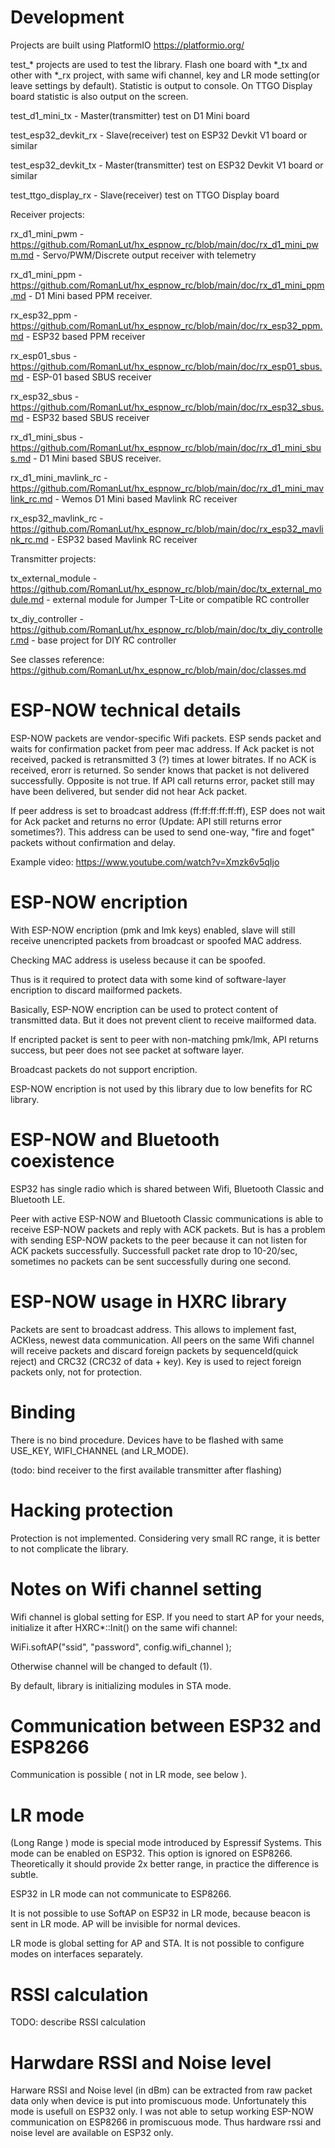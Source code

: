 # Development

 Projects are built using PlatformIO https://platformio.org/

 test_* projects are used to test the library. Flash one board with *_tx and other with *_rx project, with same wifi channel, key and LR mode setting(or leave settings by default). Statistic is output to console. On TTGO Display board statistic is also output on the screen.

 test_d1_mini_tx - Master(transmitter) test on D1 Mini board

 test_esp32_devkit_rx - Slave(receiver) test on ESP32 Devkit V1 board or similar

 test_esp32_devkit_tx - Master(transmitter) test on ESP32 Devkit V1 board or similar

 test_ttgo_display_rx - Slave(receiver) test on TTGO Display board 

 Receiver projects:

 rx_d1_mini_pwm - https://github.com/RomanLut/hx_espnow_rc/blob/main/doc/rx_d1_mini_pwm.md - Servo/PWM/Discrete output receiver with telemetry

 rx_d1_mini_ppm - https://github.com/RomanLut/hx_espnow_rc/blob/main/doc/rx_d1_mini_ppm.md - D1 Mini based PPM receiver. 

 rx_esp32_ppm - https://github.com/RomanLut/hx_espnow_rc/blob/main/doc/rx_esp32_ppm.md - ESP32 based PPM receiver

 rx_esp01_sbus - https://github.com/RomanLut/hx_espnow_rc/blob/main/doc/rx_esp01_sbus.md - ESP-01 based SBUS receiver

 rx_esp32_sbus - https://github.com/RomanLut/hx_espnow_rc/blob/main/doc/rx_esp32_sbus.md - ESP32 based SBUS receiver
 
 rx_d1_mini_sbus - https://github.com/RomanLut/hx_espnow_rc/blob/main/doc/rx_d1_mini_sbus.md - D1 Mini based SBUS receiver. 

 rx_d1_mini_mavlink_rc - https://github.com/RomanLut/hx_espnow_rc/blob/main/doc/rx_d1_mini_mavlink_rc.md - Wemos D1 Mini based Mavlink RC receiver

 rx_esp32_mavlink_rc - https://github.com/RomanLut/hx_espnow_rc/blob/main/doc/rx_esp32_mavlink_rc.md - ESP32 based Mavlink RC receiver

 Transmitter projects:

 tx_external_module - https://github.com/RomanLut/hx_espnow_rc/blob/main/doc/tx_external_module.md - external module for Jumper T-Lite or compatible RC controller

 tx_diy_controller - https://github.com/RomanLut/hx_espnow_rc/blob/main/doc/tx_diy_controller.md - base project for DIY RC controller


 See classes reference: https://github.com/RomanLut/hx_espnow_rc/blob/main/doc/classes.md
 

# ESP-NOW technical details
ESP-NOW packets are vendor-specific Wifi packets. ESP sends packet and waits for confirmation packet from peer mac address.
If Ack packet is not received, packed is retransmitted 3 (?) times at lower bitrates. If no ACK is received, erorr is returned. So sender knows that packet is not delivered successfully. 
Opposite is not true. If API call returns error, packet still may have been delivered, but sender did not hear Ack packet.

If peer address is set to broadcast address (ff:ff:ff:ff:ff:ff), ESP does not wait for Ack packet and returns no error (Update: API still returns error sometimes?). This address can be used to send one-way, "fire and foget" packets without confirmation and delay.

Example video: https://www.youtube.com/watch?v=Xmzk6v5qIjo

# ESP-NOW encription

With ESP-NOW encription (pmk and lmk keys) enabled, slave will still receive unencripted packets from broadcast or spoofed MAC address. 

Checking MAC address is useless because it can be spoofed.

Thus is it required to protect data with some kind of software-layer encription to discard mailformed packets. 

Basically, ESP-NOW encription can be used to protect content of transmitted data. But it does not prevent client to receive mailformed data.

If encripted packet is sent to peer with non-matching pmk/lmk, API returns success, but peer does not see packet at software layer.

Broadcast packets do not support encription.

ESP-NOW encription is not used by this library due to low benefits for RC library.


# ESP-NOW and Bluetooth coexistence

ESP32 has single radio which is shared between Wifi, Bluetooth Classic and Bluetooth LE.

Peer with active ESP-NOW and Bluetooth Classic communications is able to receive ESP-NOW packets and reply with ACK packets. But is has a problem with sending ESP-NOW packets to the peer because it can not listen for ACK packets successfully. Successfull packet rate drop to 10-20/sec, sometimes no packets can be sent successfully during one second.

# ESP-NOW usage in HXRC library

Packets are sent to broadcast address. This allows to implement fast, ACKless, newest data communication. All peers on the same Wifi channel will receive packets and discard foreign packets by sequenceId(quick reject) and CRC32 (CRC32 of data + key). Key is used to reject foreign packets only, not for protection.

# Binding 
                                                                                  
There is no bind procedure. Devices have to be flashed with same USE_KEY, WIFI_CHANNEL (and LR_MODE).

(todo: bind receiver to the first available transmitter after flashing)

# Hacking protection

Protection is not implemented. Considering very small RC range, it is better to not complicate the library.

# Notes on Wifi channel setting

Wifi channel is global setting for ESP. If you need to start AP for your needs, initialize it after HXRC*::Init() on the same wifi channel:

WiFi.softAP("ssid", "password", config.wifi_channel );

Otherwise channel will be changed to default (1).

By default, library is initializing modules in STA mode.

# Communication between ESP32 and ESP8266

Communication is possible ( not in LR mode, see below ).

# LR mode 

(Long Range ) mode is special mode introduced by Espressif Systems. This mode can be enabled on ESP32. This option is ignored on ESP8266. 
Theoretically it should provide 2x better range, in practice the difference is subtle. 

ESP32 in LR mode can not communicate to ESP8266.

It is not possible to use SoftAP on ESP32 in LR mode, because beacon is sent in LR mode. AP will be invisible for normal devices.

LR mode is global setting for AP and STA. It is not possible to configure modes on interfaces separately.

# RSSI calculation

TODO: describe RSSI calculation

# Harwdare RSSI and Noise level

Harware RSSI and Noise level (in dBm) can be extracted from raw packet data only when device is put into promiscuous mode.
Unfortunately this mode is usefull on ESP32 only. I was not able to setup working ESP-NOW communication on ESP8266 in promiscuous mode. 
Thus hardware rssi and noise level are available on ESP32 only.

